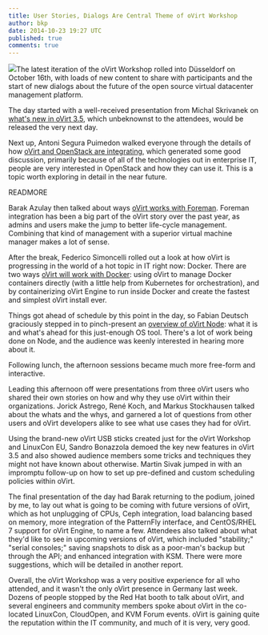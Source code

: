 ```yaml
---
title: User Stories, Dialogs Are Central Theme of oVirt Workshop
author: bkp
date: 2014-10-23 19:27 UTC
published: true
comments: true
---
```


<img src="http://community.redhat.com/images/blog/oVirt-logo.png">The latest iteration of the oVirt Workshop rolled into Düsseldorf on October 16th, with loads of new content to share with participants and the start of new dialogs about the future of the open source virtual datacenter management platform.

The day started with a well-received presentation from Michal Skrivanek on [what's new in oVirt 3.5](http://www.ovirt.org/images/f/f1/Whats_new_in_3.5.pdf), which unbeknownst to the attendees, would be released the very next day.

Next up, Antoni Segura Puimedon walked everyone through the details of how [oVirt and OpenStack are integrating](http://blog.antoni.me/oVirt2014/#/), which generated some good discussion, primarily because of all of the technologies out in enterprise IT, people are very interested in OpenStack and how they can use it. This is a topic worth exploring in detail in the near future.

READMORE

Barak Azulay then talked about ways [oVirt works with Foreman](http://www.ovirt.org/images/a/ae/OVirt-Foreman-DUS.odp). Foreman integration has been a big part of the oVirt story over the past year, as admins and users make the jump to better life-cycle management. Combining that kind of management with a superior virtual machine manager makes a lot of sense.

After the break, Federico Simoncelli rolled out a look at how oVirt is progressing in the world of a hot topic in IT right now: Docker. There are two ways [oVirt will work with Docker](http://www.ovirt.org/images/d/dd/2014-ovirt-docker-integration.pdf): using oVirt to manage Docker containers directly (with a little help from Kubernetes for orchestration), and by containerizing oVirt Engine to run inside Docker and create the fastest and simplest oVirt install ever.

Things got ahead of schedule by this point in the day, so Fabian Deutsch graciously stepped in to pinch-present an [overview of oVirt Node](http://www.ovirt.org/images/e/e7/2014-10-Where_Node_can_be_going_from_10000_ft.pdf): what it is and what's ahead for this just-enough OS tool. There's a lot of work being done on Node, and the audience was keenly interested in hearing more about it.

Following lunch, the afternoon sessions became much more free-form and interactive.

Leading this afternoon off were presentations from three oVirt users who shared their own stories on how and why they use oVirt within their organizations. Jorick Astrego, René Koch, and Markus Stockhausen talked about the whats and the whys, and garnered a lot of questions from other users and oVirt developers alike to see what use cases they had for oVirt.

Using the brand-new oVirt USB sticks created just for the oVirt Workshop and LinuxCon EU, Sandro Bonazzola demoed the key new features in oVirt 3.5 and also showed audience members some tricks and techniques they might not have known about otherwise. Martin Sivak jumped in with an impromptu follow-up on how to set up pre-defined and custom scheduling policies within oVirt.

The final presentation of the day had Barak returning to the podium, joined by me, to lay out what is going to be coming with future versions of oVirt, which as hot unplugging of CPUs, Ceph integration, load balancing based on memory, more integration of the PatternFly interface, and CentOS/RHEL 7 support for oVirt Engine, to name a few. Attendees also talked about what they'd like to see in upcoming versions of oVirt, which included "stability;" "serial consoles;" saving snapshots to disk as a poor-man's backup but through the API; and enhanced integration with KSM. There were more suggestions, which will be detailed in another report.

Overall, the oVirt Workshop was a very positive experience for all who attended, and it wasn't the only oVirt presence in Germany last week. Dozens of people stopped by the Red Hat booth to talk about oVirt, and several engineers and community members spoke about oVirt in the co-located LinuxCon, CloudOpen, and KVM Forum events. oVirt is gaining quite the reputation within the IT community, and much of it is very, very good.